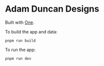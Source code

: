 # Adam Duncan Designs

Built with [One](https://onestack.dev/).

To build the app and data:

```
pnpm run build
```

To run the app:

```
pnpm run dev
```
